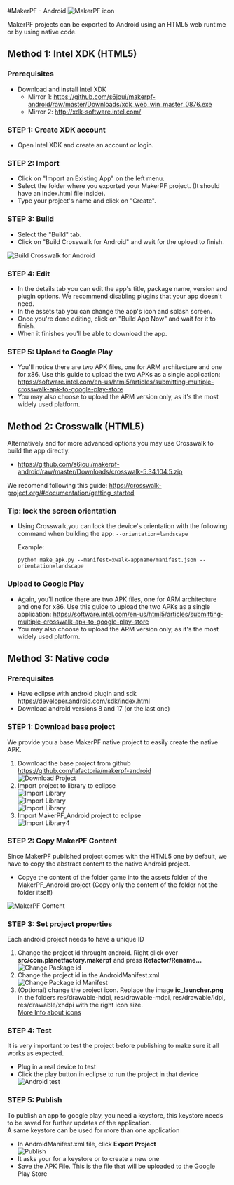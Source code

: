 #MakerPF - Android
![MakerPF icon](https://dl.dropboxusercontent.com/u/18446966/MAKERPF_MANUAL_IMAGES/makerPFicon.png)

[MakerPF]: http://wwww.planetfactory.com "MakerPF"
[LaFactoria]: http://wwww.lafactoria.eu "La Factoria"

MakerPF projects can be exported to Android using an HTML5 web runtime or by using native code.

## Method 1: Intel XDK (HTML5)

### Prerequisites
- Download and install Intel XDK
    - Mirror 1: <https://github.com/s6joui/makerpf-android/raw/master/Downloads/xdk_web_win_master_0876.exe>
    - Mirror 2: <http://xdk-software.intel.com/>

### STEP 1: Create XDK account
- Open Intel XDK and create an account or login.

### STEP 2: Import
- Click on "Import an Existing App" on the left menu.
- Select the folder where you exported your MakerPF project. (It should have an index.html file inside).
- Type your project's name and click on "Create".

### STEP 3: Build
- Select the "Build" tab.
- Click on "Build Crosswalk for Android" and wait for the upload to finish.

![Build Crosswalk for Android](http://i.imgur.com/URbl8MY.jpg)   

### STEP 4: Edit
- In the details tab you can edit the app's title, package name, version and plugin options. We recommend disabling plugins that your app doesn't need.
- In the assets tab you can change the app's icon and splash screen.
- Once you're done editing, click on "Build App Now" and wait for it to finish.
- When it finishes you'll be able to download the app.

### STEP 5: Upload to Google Play
- You'll notice there are two APK files, one for ARM architecture and one for x86. Use this guide to upload the two APKs as a single application: <https://software.intel.com/en-us/html5/articles/submitting-multiple-crosswalk-apk-to-google-play-store>
- You may also choose to upload the ARM version only, as it's the most widely used platform.

## Method 2: Crosswalk (HTML5)

Alternatively and for more advanced options you may use Crosswalk to build the app directly.

- <https://github.com/s6joui/makerpf-android/raw/master/Downloads/crosswalk-5.34.104.5.zip>

We recomend following this guide: <https://crosswalk-project.org/#documentation/getting_started>

### Tip: lock the screen orientation
- Using Crosswalk,you can lock the device's orientation with the following command when building the app: ```--orientation=landscape```
    
    Example:
    ```
    python make_apk.py --manifest=xwalk-appname/manifest.json --orientation=landscape
    ```

### Upload to Google Play
- Again, you'll notice there are two APK files, one for ARM architecture and one for x86. Use this guide to upload the two APKs as a single application: <https://software.intel.com/en-us/html5/articles/submitting-multiple-crosswalk-apk-to-google-play-store>
- You may also choose to upload the ARM version only, as it's the most widely used platform.

## Method 3: Native code

### Prerequisites
- Have eclipse with android plugin and sdk <https://developer.android.com/sdk/index.html>
- Download android versions 8 and 17 (or the last one)
 
### STEP 1: Download base project
We provide you a base MakerPF native project to easily create the native APK.

1. Download the base project from github <https://github.com/lafactoria/makerpf-android>      
![Download Project](https://dl.dropboxusercontent.com/u/18446966/MAKERPF_MANUAL_IMAGES/makerPF-download.png)   
2. Import project to library to eclipse   
![Import Library](https://dl.dropboxusercontent.com/u/18446966/MAKERPF_MANUAL_IMAGES/android/import.png)   
![Import Library](https://dl.dropboxusercontent.com/u/18446966/MAKERPF_MANUAL_IMAGES/android/import2.png)   
![Import Library](https://dl.dropboxusercontent.com/u/18446966/MAKERPF_MANUAL_IMAGES/android/import3.png)   
3. Import MakerPF_Android project to eclipse     
![Import Library4](https://dl.dropboxusercontent.com/u/18446966/MAKERPF_MANUAL_IMAGES/android/import4.png)


### STEP 2: Copy MakerPF Content
Since MakerPF published project comes with the HTML5 one by default, we have to copy the abstract content to the native Android project.   

- Copye the content of the folder game into the assets folder of the MakerPF_Android project (Copy only the content of the folder not the folder itself)

![MakerPF Content](https://dl.dropboxusercontent.com/u/18446966/MAKERPF_MANUAL_IMAGES/android/content.png)


### STEP 3: Set project properties
Each android project needs to have a unique ID   

1. Change the project id throught android. Right click over **src/com.planetfactory.makerpf** and press **Refactor/Rename…**
![Change Package id](https://dl.dropboxusercontent.com/u/18446966/MAKERPF_MANUAL_IMAGES/android/rename.png)
2. Change the project id in the AndroidManifest.xml 
![Change Package id Manifest](https://dl.dropboxusercontent.com/u/18446966/MAKERPF_MANUAL_IMAGES/android/packageId.png)
3. (Optional) change the project icon. Replace the image **ic_launcher.png** in the folders res/drawable-hdpi, res/drawable-mdpi, res/drawable/ldpi, res/drawable/xhdpi with the right icon size.   
[More Info about icons](http://developer.android.com/design/style/iconography.html)



### STEP 4: Test
It is very important to test the project before publishing to make sure it all works as expected.

- Plug in a real device to test
- Click the play button in eclipse to run the project in that device   
![Android test](https://dl.dropboxusercontent.com/u/18446966/MAKERPF_MANUAL_IMAGES/android/test.png)

### STEP 5: Publish
To publish an app to google play, you need a keystore, this keystore needs to be saved for further updates of the application.   
A same keystore can be used for more than one application

- In AndroidManifest.xml file, click **Export Project**   
![Publish](https://dl.dropboxusercontent.com/u/18446966/MAKERPF_MANUAL_IMAGES/android/export.png)
- It asks your for a keystore or to create a new one
- Save the APK File. This is the file that will be uploaded to the Google Play Store

